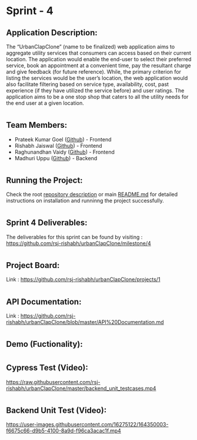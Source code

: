 # Sprint - 4

## Application Description:
The “UrbanClapClone” (name to be finalized) web application aims to aggregate utility services that consumers can access based on their current location. The application would enable the end-user to select their preferred service, book an appointment at a convenient time, pay the resultant charge and give feedback (for future reference). While, the primary criterion for listing the services would be the user’s location, the web application would also facilitate filtering based on service type, availability, cost, past experience (if they have utilized the service before) and user ratings. The application aims to be a one stop shop that caters to all the utility needs for the end user at a given location.

#

## Team Members: 
* Prateek Kumar Goel ([Github](https://github.com/pkgprateek)) - Frontend
* Rishabh Jaiswal ([Github](https://github.com/rsj-rishabh)) - Frontend
* Raghunandhan Vaidy ([Github](https://github.com/Skillic-Kaiser)) - Frontend
* Madhuri Uppu ([Github](https://github.com/MadhuriUppu)) - Backend

#

## Running the Project:
Check the root [repository description](https://github.com/rsj-rishabh/urbanClapClone) or main [README.md](https://github.com/rsj-rishabh/urbanClapClone/blob/master/README.md) for detailed instructions on installation and runninng the project successfully.

#

## Sprint 4 Deliverables:

The deliverables for this sprint can be found by visiting : https://github.com/rsj-rishabh/urbanClapClone/milestone/4

#

## Project Board:

Link : https://github.com/rsj-rishabh/urbanClapClone/projects/1

#

## API Documentation:
Link : https://github.com/rsj-rishabh/urbanClapClone/blob/master/API%20Documentation.md

#

## Demo (Fuctionality):


#


## Cypress Test (Video):

https://raw.githubusercontent.com/rsj-rishabh/urbanClapClone/master/backend_unit_testcases.mp4

#


## Backend Unit Test (Video):


https://user-images.githubusercontent.com/16275122/164350003-f6675c66-d9b5-4100-8a9d-f96ca3acac1f.mp4

